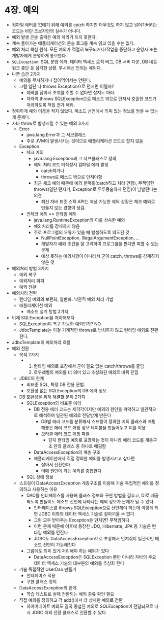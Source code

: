 # 4장. 예외

- 컴파일 에러를 없애기 위해 예외를 catch 하지만 아무것도 하지 않고 넘어가버리는 코드는 비단 초보자만의 실수가 아니다.
- 예외 발생 콘솔 출력은 예외 처리가 되지 못한다.
- 계속 돌아가는 애플리케이션의 콘솔 로그를 계속 읽고 있을 수는 없다.
- 예외 처리 핵심 원칙: 모든 예외가 적절히 복구되거나/작업을 중단하고 운영자 또는 개발자에게 분명하게 통보한다.
- `SQLException`: SQL 문법 에러, 데이터 엑세스 로직 버그, DB 서버 다운, DB 네트워크 중단 등 심각한 상황. 무시해선 안되는 예외다.
- 나쁜 습관 2가지 
  - 예외를 무시하거나 잡아먹어서는 안된다.
  - 그럼 일단 다 throws Exception으로 던지면 어떨까?
    - 예외를 잡아서 조취를 취할 수 없다면 잡지도 마라.
    - 차라리 throws SQLException으로 메소드 밖으로 던져서 호출한 코드가 처리하도록 책임 전가 해라.
- 정확하게 예외 이름을 적지 않았다. 메소드 선언에서 의미 있는 정보를 얻을 수 없는 게 문제다.
- 자바 throw로 발생시킬 수 있는 예외 3가지
  - Error
    - java.lang.Error과 그 서브클래스
    - 주로 JVM이 발생시키는 것이므로 애플리케이션 코드로 잡지 않음 
  - Exception
    - 체크 예외
      - java.lang.Exception과 그 서브클래스로 정의
      - 예외 처리 코드 미작성시 컴파일 에러 발생
        - catch하거나
        - throws로 메소드 밖으로 던져야함
      - 최근 체크 예외 때문에 예외 블랙홀(catch하고 처리 안함), 무책임한 throws(일단 던지기, Exception로 두루뭉술하게 던짐)이 남발된다는 의견
        - 최신 자바 표준 스펙 API는 예상 가능한 예외 상황은 체크 예외로 만들지 않는 경향이 생김.
    - 언체크 예외 == 런타임 에외
      - java.lang.RuntimeException와 이를 상속한 예외
      - 예외처리를 강제하지 않음
      - 주로 프로그램의 오류가 있을 때 발생하도록 의도된 것
        - NullPointException, IllegalArgumentException, ...
        - 개발자가 예외 조건을 잘 고려하여 프로그램을 짠다면 피할 수 있는 문제
        - 예상 못하는 예외사항이 아니라서 굳이 catch, throws를 강제하지 않은 것
- 예외처리 방법 3가지
  - 예외 복구
  - 예외처리 회피
  - 예외 전환
- 예외처리 전략
  - 런타임 예외의 보편화, 일반화. 낙관적 예외 처리 기법
  - 애플리케이션 예외
    - 메소드 설계 방법 2가지
- 이제 SQLException을 처리해보자
  - SQLException이 복구 가능한 예외인가? NO
  - JdbcTemplate는 이걸 기계적인 throws로 방치하지 않고 런타임 에외로 전환한다.
- JdbcTemplate의 예외처리 흐름
- 예외 전환
  - 목적 2가지
    - 1) 런타임 예외로 포장해서 굳이 필요 없는 catch/throws를 줄임
      2) 로우레벨의 예외를 더 의미 있고 추상화된 예외로 바꿔 던짐
  - JDBC의 한계
    - 비표준 SQL, 특정 DB 전용 문법. 
    - 호환성 없는 SQLException의 DB 에러 정보.
  - DB 호환성을 위해 해결할 문제 2가지
    - SQLException의 비표준 에러
      - DB 전용 에러 코드는 제각각이지만 예외의 원인을 파악하고 일관적으로 해석하여 일관된 예외로 전달받게 만든다
        - DB별 에러 코드를 분류해서 스프링이 정의한 예외 클래스와 매핑해놓은 에러 코드 매핑 정보 테이블을 만들어두고 이를 이용
        - 오라클 에러 코드 매핑 파일
          - 단지 런타임 예외로 포장하는 것이 아니라 에러 코드를 계층구조 안의 클래스 중 하나로 매핑함
      - DataAccessException의 계층 구조
      - 애플리케이션에서 직접 정의한 예외를 발생시키고 싶다면
        - 잡아서 전환한다
        - 이때 원인이 되는 예외를 중첩한다
    - SQL 상태 정보
  - 스프링이 DataAccessException 계층구조를 이용해 기술 독립적인 예외를 정의하고 사용하는 이유
    - DAO를 인터페이스를 사용해 클래스 정보와 구현 방법을 감추고, DI로 제공되도록 만들어도 메소드 선언에 나타나는 예외 정보가 문제가 될 수 있다.
      - 인터페이스를 throws SQLException으로 선언해야 하는데 이렇게 되면 JDBC 이외의 데이터 엑세스 기술로 갈아끼울 수 없다
      - 그럼 모두 받아주는 Exception을 던지면? 무책임하다.
      - 이런 문제 때문에 이후에 등장한 JDO, Hibernate, JPA 등 기술은 런타임 예외를 던진다
      - JDBC도 DataAccessException으로 포장해서 던져줘야 일관적인 메소드 선언이 가능해진다
    - 그럼에도 의미 있게 처리해야 하는 예외가 있다
      - DataAccessException은 SQLException 뿐만 아니라 자바의 주요 데이터 엑세스 기술의 대부분의 예외를 추상화 한다
  - 기술 독립적인 UserDao 만들기
    - 인터페이스 적용
    - 구현 클래스 정의
  - DataAccessException의 한계
    - 학습 테스트로 실제 전환되는 예외 종류 확인 필요
  - 직접 예외를 정의하고 각 add()에서 더 상세한 예외로 전환
    - 하이버네이트 예외도 결국 중첩된 예외로 SQLException이 전달되므로 다시 JDBC 예외 전환 클래스로 전환할 수 있다

